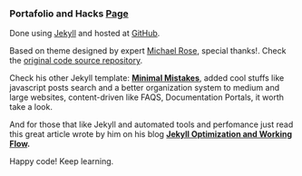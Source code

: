 ### Portafolio and Hacks [Page](https://elephwebb.github.io)
Done using [Jekyll](https://jekyllrb.com/) and hosted at [GitHub](https://pages.github.com/).

Based on theme designed by expert [Michael Rose](https://mademistakes.com/), special thanks!. 
Check the [original code source repository](https://github.com/mmistakes/jekyll-theme-basically-basic).

Check his other Jekyll template: **[Minimal Mistakes](https://github.com/mmistakes/minimal-mistakes)**, added cool stuffs like javascript posts search and a better organization system to medium and large websites, content-driven like FAQS, Documentation Portals, it worth take a look. 

And for those that like Jekyll and automated tools and perfomance just read this great article wrote by him on his blog **[Jekyll Optimization and Working Flow](https://mademistakes.com/articles/using-jekyll-2017/).**

Happy code! Keep learning.
